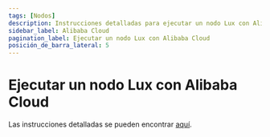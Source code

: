```yaml
---
tags: [Nodos]
description: Instrucciones detalladas para ejecutar un nodo Lux con Alibaba Cloud
sidebar_label: Alibaba Cloud
pagination_label: Ejecutar un nodo Lux con Alibaba Cloud
posición_de_barra_lateral: 5
---
```


# Ejecutar un nodo Lux con Alibaba Cloud

Las instrucciones detalladas se pueden encontrar [aquí](https://www.alibabacloud.com/blog/lux-naas-node-as-a-service-on-alibaba-cloud_599481).
